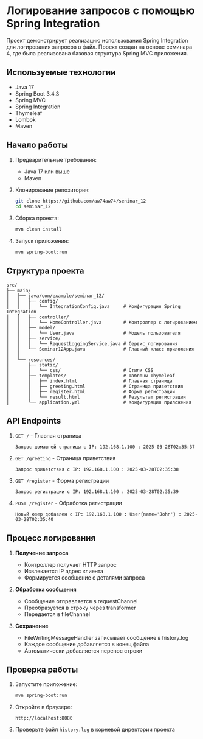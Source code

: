 # Логирование запросов с помощью Spring Integration

Проект демонстрирует реализацию использования Spring Integration для логирования запросов в файл.
Проект создан на основе семинара 4, где была реализована базовая структура Spring MVC приложения.

## Используемые технологии

- Java 17
- Spring Boot 3.4.3
- Spring MVC
- Spring Integration
- Thymeleaf
- Lombok
- Maven

## Начало работы

1. Предварительные требования:
   - Java 17 или выше
   - Maven

2. Клонирование репозитория:
   ```bash
   git clone https://github.com/aw74aw74/seninar_12
   cd seminar_12
   ```

3. Сборка проекта:
   ```bash
   mvn clean install
   ```

4. Запуск приложения:
   ```bash
   mvn spring-boot:run
   ```

## Структура проекта

```
src/
├── main/
│   ├── java/com/example/seminar_12/
│   │   ├── config/
│   │   │   └── IntegrationConfig.java     # Конфигурация Spring Integration
│   │   ├── controller/
│   │   │   └── HomeController.java        # Контроллер с логированием
│   │   ├── model/
│   │   │   └── User.java                  # Модель пользователя
│   │   ├── service/
│   │   │   └── RequestLoggingService.java # Сервис логирования
│   │   └── Seminar12App.java              # Главный класс приложения
│   │
│   └── resources/
│       ├── static/
│       │   └── css/                       # Стили CSS
│       ├── templates/                     # Шаблоны Thymeleaf
│       │   ├── index.html                 # Главная страница
│       │   ├── greeting.html              # Страница приветствия
│       │   ├── register.html              # Форма регистрации
│       │   └── result.html                # Результат регистрации
│       └── application.yml                # Конфигурация приложения
```

## API Endpoints

1. `GET /` - Главная страница
   ```
   Запрос домашней страницы с IP: 192.168.1.100 : 2025-03-28T02:35:37
   ```

2. `GET /greeting` - Страница приветствия
   ```
   Запрос приветствия с IP: 192.168.1.100 : 2025-03-28T02:35:38
   ```

3. `GET /register` - Форма регистрации
   ```
   Запрос регистрации с IP: 192.168.1.100 : 2025-03-28T02:35:39
   ```

4. `POST /register` - Обработка регистрации
   ```
   Новый юзер добавлен с IP: 192.168.1.100 : User{name='John'} : 2025-03-28T02:35:40
   ```

## Процесс логирования

1. **Получение запроса**
   - Контроллер получает HTTP запрос
   - Извлекается IP адрес клиента
   - Формируется сообщение с деталями запроса

2. **Обработка сообщения**
   - Сообщение отправляется в requestChannel
   - Преобразуется в строку через transformer
   - Передается в fileChannel

3. **Сохранение**
   - FileWritingMessageHandler записывает сообщение в history.log
   - Каждое сообщение добавляется в конец файла
   - Автоматически добавляется перенос строки


## Проверка работы

1. Запустите приложение:
   ```bash
   mvn spring-boot:run
   ```

2. Откройте в браузере:
   ```
   http://localhost:8080
   ```

3. Проверьте файл `history.log` в корневой директории проекта
